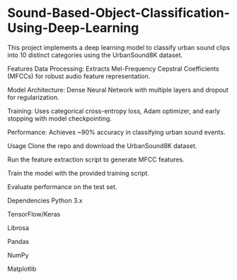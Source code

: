 # Sound-Based-Object-Classification-Using-Deep-Learning

This project implements a deep learning model to classify urban sound clips into 10 distinct categories using the UrbanSound8K dataset.

Features
Data Processing: Extracts Mel-Frequency Cepstral Coefficients (MFCCs) for robust audio feature representation.

Model Architecture: Dense Neural Network with multiple layers and dropout for regularization.

Training: Uses categorical cross-entropy loss, Adam optimizer, and early stopping with model checkpointing.

Performance: Achieves ~90% accuracy in classifying urban sound events.

Usage
Clone the repo and download the UrbanSound8K dataset.

Run the feature extraction script to generate MFCC features.

Train the model with the provided training script.

Evaluate performance on the test set.

Dependencies
Python 3.x

TensorFlow/Keras

Librosa

Pandas

NumPy

Matplotlib
